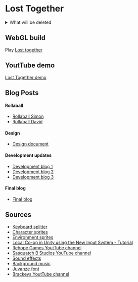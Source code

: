 # Lost Together

<details>
<summary>What will be deleted</summary>
   
# Milestones:
1. 17.03.2024 - Character controllers, Obstacles, Menu, Split Screen
2. 14.04.2024 - Environment, Triggers, Collaboration logic between characters, Animations, Character sprites
3. 07.05.2024 - Level design (finalize first level), Sound effects, Background music, Dust effect when running/landing a jump, GameLoop (Game over UI), Map controlls with VIA Arcade Machine, Possibly: Enemies,
---
4. 04.06.2024 - Fix minor issues within already implemented features, Enemies, 3 levels, Level menu, Light?, Custom sound effects for jumping, Sound effects for buttons and running

   Weekly workloads:
   #### 06.05-12.05.
   - Dev blog #3
   - Enemies
   - Instructions for player joining
   - Fix button selection animation
   - Checkpoints
   - Update design document

   #### 13.05.-19.05.
   - Level 2
   - Level menu
   - Lighting (investigate, if promising -> implement)
   - Sound effects for buttons and running
   - Update design document
  
   #### 20.05-26.05.
   - Level 3
   - Improve dust effect while running
   - Improve movement animation when landing a jump
   - Update design document
  
   #### 27.05.-04.06
   - Create a demo (2 min YT video)
   - Create final blog
   - Edit README to contain all stuf that is needed
   - Create a new branch for WebGL hosting
</details>

## WebGL build
Play [Lost together](https://davidek776.github.io/GMD-Project/)

## YoutTube demo
[Lost Together demo]()

## Blog Posts
#### Rollaball
- [Rollaball Simon](Blogs/Rollaball/Roll-a-ball_Simon.md)
- [Rollaball David](Blogs/Rollaball/Roll-a-ball_David.md)
#### Design
- [Design document](Blogs/Design/DESIGN_DOCUMENT.md)
#### Development updates
- [Development blog 1](Blogs/Development%20Updates/Milestone_1.md)
- [Development blog 2](Blogs/Development%20Updates/Milestone_2.md)
- [Development blog 3](Blogs/Development%20Updates/Milestone_3.md)
#### Final blog
- [Final blog](Blogs/Final%20Blog/FinalPost.md)

## Sources
- [Keyboard splitter](https://forum.unity.com/threads/keyboard-splitter-local-multiplayer-keyboard.874135/)
- [Character sprites](https://craftpix.net/freebies/free-fallen-angel-chibi-2d-game-sprites/)
- [Environment sprites](https://assetstore.unity.com/packages/2d/environments/2d-hand-painted-platformer-environment-227159)
- [Local Co-op in Unity using the New Input System - Tutorial](https://www.youtube.com/watch?v=2YhGK-PXz7g&t=1021s&ab_channel=BrokenKnightsGames)
- [Rehope Games YoutTube channel](https://www.youtube.com/@RehopeGames)
- [Sasquatch B Studios YouTube channel](https://www.youtube.com/@sasquatchbgames)
- [Sound effects](https://pixabay.com/users/28281460/?tab=all&order=latest&pagi=1)
- [Background music](https://www.youtube.com/watch?v=HndF_Abg0sI&ab_channel=myheadisempty-Topic)
- [Juvanze font](https://www.fontspace.com/j-juvanze-font-f112038)
- [Brackeys YoutTube channel](https://www.youtube.com/@Brackeys)

